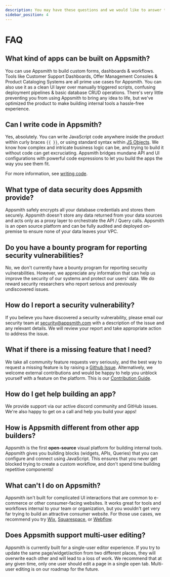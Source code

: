 ```yaml
---
description: You may have these questions and we would like to answer them.
sidebar_position: 4
---
```


# FAQ

## What kind of apps can be built on Appsmith?

You can use Appsmith to build custom forms, dashboards & workflows. Tools like Customer Support Dashboards, Offer Management Consoles & Product Cataloging Systems are all prime use cases for Appsmith. You can also use it as a clean UI layer over manually triggered scripts, confusing deployment pipelines & basic database CRUD operations. There's very little preventing you from using Appsmith to bring any idea to life, but we've optimized the product to make building internal tools a hassle-free experience.

## Can I write code in Appsmith?

Yes, absolutely. You can write JavaScript code anywhere inside the product within curly braces `{{ }}`, or using standard syntax within [JS Objects](/core-concepts/writing-code/javascript-editor-beta). We know how complex and intricate business logic can be, and trying to build it without code can get excruciating. Appsmith bridges mundane API and UI configurations with powerful code expressions to let you build the apps the way you see them fit.

For more information, see [writing code](/core-concepts/writing-code).

## What type of data security does Appsmith provide?

Appsmith safely encrypts all your database credentials and stores them securely. Appsmith doesn't store any data returned from your data sources and acts only as a proxy layer to orchestrate the API / Query calls. Appsmith is an open source platform and can be fully audited and deployed on-premise to ensure none of your data leaves your VPC.

## Do you have a bounty program for reporting security vulnerabilities?

No, we don't currently have a bounty program for reporting security vulnerabilities. However, we appreciate any information that can help us improve the security of our systems and protect our users' data. We do reward security researchers who report serious and previously undiscovered issues.

## How do I report a security vulnerability?

If you believe you have discovered a security vulnerability, please email our security team at security@appsmith.com with a description of the issue and any relevant details. We will review your report and take appropriate action to address the issue.

## What if there is a missing feature that I need?

We take all community feature requests very seriously, and the best way to request a missing feature is by raising a [Github Issue](https://github.com/appsmithorg/appsmith/issues/new/choose). Alternatively, we welcome external contributions and would be happy to help you unblock yourself with a feature on the platform. This is our [Contribution Guide](https://github.com/appsmithorg/appsmith/blob/release/contributions/CodeContributionsGuidelines.md).

## How do I get help building an app?

We provide support via our active discord community and GitHub issues. We're also happy to get on a call and help you build your apps!

## How is Appsmith different from other app builders?

Appsmith is the first **open-source** visual platform for building internal tools. Appsmith gives you building blocks (widgets, APIs, Queries) that you can configure and connect using JavaScript. This ensures that you never get blocked trying to create a custom workflow, and don't spend time building repetitive components!

## What can't I do on Appsmith?

Appsmith isn't built for complicated UI interactions that are common to e-commerce or other consumer-facing websites. It works great for tools and workflows internal to your team or organization, but you wouldn't get very far trying to build an attractive consumer website. For those use cases, we recommend you try [Wix](https://www.wix.com), [Squarespace](https://www.squarespace.com), or [Webflow](https://www.webflow.com).

## Does Appsmith support multi-user editing?

Appsmith is currently built for a single-user editor experience. If you try to update the same page/widget/action from two different places, they will overwrite each other and will lead to a loss of work. We recommend that at any given time, only one user should edit a page in a single open tab. Multi-user editing is on our roadmap for the future.
